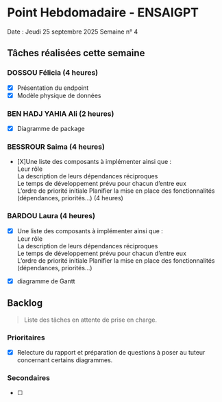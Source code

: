 # Point Hebdomadaire - ENSAIGPT

Date : Jeudi 25 septembre 2025
Semaine n° 4

## Tâches réalisées cette semaine

###  DOSSOU Félicia (4 heures)

- [X] Présentation du endpoint 
- [X] Modèle physique de données 

### BEN HADJ YAHIA Ali (2 heures)

- [X] Diagramme de package 

### BESSROUR Saima (4 heures)

- [X]Une liste des composants à implémenter ainsi que : 	
 	Leur rôle 		
 	La description de leurs dépendances réciproques 	
 	Le temps de développement prévu pour chacun d’entre eux 		
    L’ordre de priorité initiale 
    Planifier la mise en place des fonctionnalités (dépendances, priorités…) (4 heures)


### BARDOU Laura (4 heures)

-[X] Une liste des composants à implémenter ainsi que : 	
 	 Leur rôle 		
 	 La description de leurs dépendances réciproques 	
 	 Le temps de développement prévu pour chacun d’entre eux 		
     L’ordre de priorité initiale 
     Planifier la mise en place des fonctionnalités (dépendances, priorités…) 
-[X] diagramme de Gantt  
 

## Backlog

> Liste des tâches en attente de prise en charge.

### Prioritaires

- [X] Relecture du rapport et préparation de questions 
      à poser au tuteur concernant certains diagrammes.

### Secondaires

- [ ] 